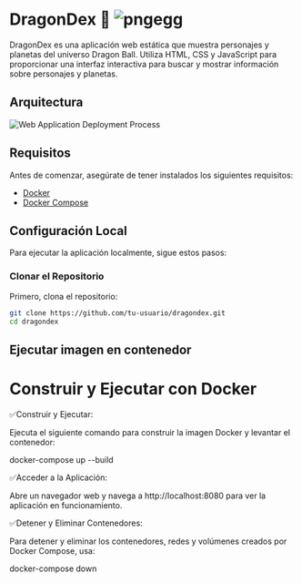 # DragonDex 🐲 ![pngegg](https://github.com/user-attachments/assets/92431325-2504-48a9-9935-d727c5cd741d)

DragonDex es una aplicación web estática que muestra personajes y planetas del universo Dragon Ball. Utiliza HTML, CSS y JavaScript para proporcionar una interfaz interactiva para buscar y mostrar información sobre personajes y planetas.

## Arquitectura

![Web Application Deployment Process](https://github.com/user-attachments/assets/987a2a0e-dca7-46ea-b628-5734683d20a6)

## Requisitos

Antes de comenzar, asegúrate de tener instalados los siguientes requisitos:

- [Docker](https://docs.docker.com/get-docker/)
- [Docker Compose](https://docs.docker.com/compose/install/)

## Configuración Local

Para ejecutar la aplicación localmente, sigue estos pasos:

### Clonar el Repositorio

Primero, clona el repositorio:

```bash
git clone https://github.com/tu-usuario/dragondex.git
cd dragondex

````
## Ejecutar imagen en contenedor

# Construir y Ejecutar con Docker 

✅Construir y Ejecutar:

Ejecuta el siguiente comando para construir la imagen Docker y levantar el contenedor:

docker-compose up --build

✅Acceder a la Aplicación:

Abre un navegador web y navega a http://localhost:8080 para ver la aplicación en funcionamiento.

✅Detener y Eliminar Contenedores:

Para detener y eliminar los contenedores, redes y volúmenes creados por Docker Compose, usa:

docker-compose down
